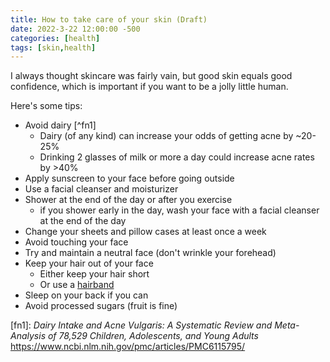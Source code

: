 ```yaml
---
title: How to take care of your skin (Draft) 
date: 2022-3-22 12:00:00 -500
categories: [health]
tags: [skin,health]
---
```


I always thought skincare was fairly vain, but good skin equals good confidence, which is important if you want to be a jolly little human.

Here's some tips:
* Avoid dairy [^fn1]
    - Dairy (of any kind) can increase your odds of getting acne by ~20-25%
    - Drinking 2 glasses of milk or more a day could increase acne rates by >40%
* Apply sunscreen to your face before going outside
* Use a facial cleanser and moisturizer
* Shower at the end of the day or after you exercise
    * if you shower early in the day, wash your face with a facial cleanser at the end of the day
* Change your sheets and pillow cases at least once a week 
* Avoid touching your face
* Try and maintain a neutral face (don't wrinkle your forehead)
* Keep your hair out of your face
    * Either keep your hair short
    * Or use a [hairband](https://www.amazon.com/gp/product/B07VFYM5B5/ref=ppx_yo_dt_b_search_asin_title?ie=UTF8&psc=1) 
* Sleep on your back if you can
* Avoid processed sugars (fruit is fine)

[fn1]: *Dairy Intake and Acne Vulgaris: A Systematic Review and Meta-Analysis of 78,529 Children, Adolescents, and Young Adults* <https://www.ncbi.nlm.nih.gov/pmc/articles/PMC6115795/>